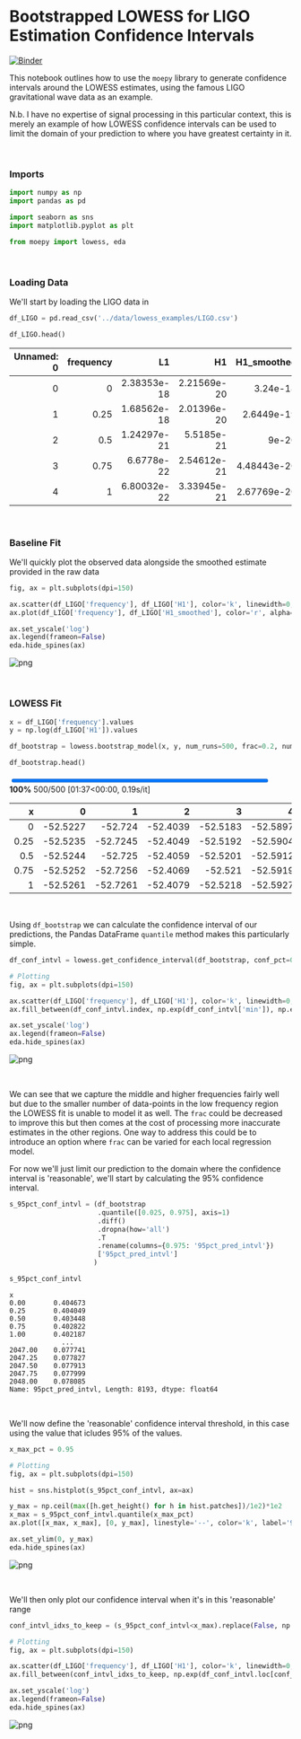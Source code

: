 # Bootstrapped LOWESS for LIGO Estimation Confidence Intervals



[![Binder](https://notebooks.gesis.org/binder/badge_logo.svg)](https://notebooks.gesis.org/binder/v2/gh/AyrtonB/Merit-Order-Effect/main?filepath=nbs%2Fug-02-ligo.ipynb)

This notebook outlines how to use the `moepy` library to generate confidence intervals around the LOWESS estimates, using the famous LIGO gravitational wave data as an example. 

N.b. I have no expertise of signal processing in this particular context, this is merely an example of how LOWESS confidence intervals can be used to limit the domain of your prediction to where you have greatest certainty in it.

<br>

### Imports

```python
import numpy as np
import pandas as pd

import seaborn as sns
import matplotlib.pyplot as plt

from moepy import lowess, eda
```

<br>

### Loading Data

We'll start by loading the LIGO data in

```python
df_LIGO = pd.read_csv('../data/lowess_examples/LIGO.csv')

df_LIGO.head()
```




|   Unnamed: 0 |   frequency |          L1 |          H1 |   H1_smoothed |
|-------------:|------------:|------------:|------------:|--------------:|
|            0 |        0    | 2.38353e-18 | 2.21569e-20 |   3.24e-18    |
|            1 |        0.25 | 1.68562e-18 | 2.01396e-20 |   2.6449e-19  |
|            2 |        0.5  | 1.24297e-21 | 5.5185e-21  |   9e-20       |
|            3 |        0.75 | 6.6778e-22  | 2.54612e-21 |   4.48443e-20 |
|            4 |        1    | 6.80032e-22 | 3.33945e-21 |   2.67769e-20 |</div>



<br>

### Baseline Fit

We'll quickly plot the observed data alongside the smoothed estimate provided in the raw data

```python
fig, ax = plt.subplots(dpi=150)

ax.scatter(df_LIGO['frequency'], df_LIGO['H1'], color='k', linewidth=0, s=1)
ax.plot(df_LIGO['frequency'], df_LIGO['H1_smoothed'], color='r', alpha=1, label='Existing Smoothing')

ax.set_yscale('log')
ax.legend(frameon=False)
eda.hide_spines(ax)
```


![png](./img/nbs/ug-02-ligo_cell_6_output_0.png)


<br>

### LOWESS Fit

```python
x = df_LIGO['frequency'].values
y = np.log(df_LIGO['H1']).values

df_bootstrap = lowess.bootstrap_model(x, y, num_runs=500, frac=0.2, num_fits=30)

df_bootstrap.head()
```


<div><span class="Text-label" style="display:inline-block; overflow:hidden; white-space:nowrap; text-overflow:ellipsis; min-width:0; max-width:15ex; vertical-align:middle; text-align:right"></span>
<progress style="width:60ex" max="500" value="500" class="Progress-main"/></progress>
<span class="Progress-label"><strong>100%</strong></span>
<span class="Iteration-label">500/500</span>
<span class="Time-label">[01:37<00:00, 0.19s/it]</span></div>





|    x |        0 |        1 |        2 |        3 |        4 |        5 |        6 |        7 |        8 |        9 | ...   |      490 |      491 |      492 |      493 |      494 |      495 |      496 |      497 |      498 |      499 |
|-----:|---------:|---------:|---------:|---------:|---------:|---------:|---------:|---------:|---------:|---------:|:------|---------:|---------:|---------:|---------:|---------:|---------:|---------:|---------:|---------:|---------:|
| 0    | -52.5227 | -52.724  | -52.4039 | -52.5183 | -52.5897 | -52.4715 | -52.5306 | -52.4727 | -52.5534 | -52.5212 | ...   | -52.5536 | -52.6798 | -52.508  | -52.554  | -52.4346 | -52.6022 | -52.355  | -52.5031 | -52.5719 | -52.5057 |
| 0.25 | -52.5235 | -52.7245 | -52.4049 | -52.5192 | -52.5904 | -52.4723 | -52.5314 | -52.4737 | -52.5542 | -52.522  | ...   | -52.5544 | -52.6804 | -52.5088 | -52.5547 | -52.4356 | -52.6029 | -52.3561 | -52.504  | -52.5727 | -52.5066 |
| 0.5  | -52.5244 | -52.725  | -52.4059 | -52.5201 | -52.5912 | -52.4732 | -52.5322 | -52.4746 | -52.555  | -52.5228 | ...   | -52.5553 | -52.681  | -52.5096 | -52.5555 | -52.4365 | -52.6037 | -52.3573 | -52.5048 | -52.5735 | -52.5075 |
| 0.75 | -52.5252 | -52.7256 | -52.4069 | -52.521  | -52.5919 | -52.4741 | -52.533  | -52.4755 | -52.5559 | -52.5236 | ...   | -52.5561 | -52.6816 | -52.5105 | -52.5562 | -52.4375 | -52.6044 | -52.3584 | -52.5057 | -52.5743 | -52.5084 |
| 1    | -52.5261 | -52.7261 | -52.4079 | -52.5218 | -52.5927 | -52.4749 | -52.5338 | -52.4764 | -52.5567 | -52.5244 | ...   | -52.5569 | -52.6822 | -52.5113 | -52.5569 | -52.4384 | -52.6051 | -52.3595 | -52.5065 | -52.5751 | -52.5093 |</div>



<br>

Using `df_bootstrap` we can calculate the confidence interval of our predictions, the Pandas DataFrame `quantile` method makes this particularly simple.

```python
df_conf_intvl = lowess.get_confidence_interval(df_bootstrap, conf_pct=0.95)

# Plotting
fig, ax = plt.subplots(dpi=150)

ax.scatter(df_LIGO['frequency'], df_LIGO['H1'], color='k', linewidth=0, s=1, zorder=1)
ax.fill_between(df_conf_intvl.index, np.exp(df_conf_intvl['min']), np.exp(df_conf_intvl['max']), color='r', alpha=1, label='95% Confidence')

ax.set_yscale('log')
ax.legend(frameon=False)
eda.hide_spines(ax)
```


![png](./img/nbs/ug-02-ligo_cell_10_output_0.png)


<br>

We can see that we capture the middle and higher frequencies fairly well but due to the smaller number of data-points in the low frequency region the LOWESS fit is unable to model it as well. The `frac` could be decreased to improve this but then comes at the cost of processing more inaccurate estimates in the other regions. One way to address this could be to introduce an option where `frac` can be varied for each local regression model.

For now we'll just limit our prediction to the domain where the confidence interval is 'reasonable', we'll start by calculating the 95% confidence interval.

```python
s_95pct_conf_intvl = (df_bootstrap
                      .quantile([0.025, 0.975], axis=1)
                      .diff()
                      .dropna(how='all')
                      .T
                      .rename(columns={0.975: '95pct_pred_intvl'})
                      ['95pct_pred_intvl']
                     )

s_95pct_conf_intvl
```




    x
    0.00       0.404673
    0.25       0.404049
    0.50       0.403448
    0.75       0.402822
    1.00       0.402187
                 ...   
    2047.00    0.077741
    2047.25    0.077827
    2047.50    0.077913
    2047.75    0.077999
    2048.00    0.078085
    Name: 95pct_pred_intvl, Length: 8193, dtype: float64



<br>

We'll now define the 'reasonable' confidence interval threshold, in this case using the value that icludes 95% of the values.

```python
x_max_pct = 0.95

# Plotting
fig, ax = plt.subplots(dpi=150)

hist = sns.histplot(s_95pct_conf_intvl, ax=ax)

y_max = np.ceil(max([h.get_height() for h in hist.patches])/1e2)*1e2
x_max = s_95pct_conf_intvl.quantile(x_max_pct)
ax.plot([x_max, x_max], [0, y_max], linestyle='--', color='k', label='95% Coverage')

ax.set_ylim(0, y_max)
eda.hide_spines(ax)
```


![png](./img/nbs/ug-02-ligo_cell_14_output_0.png)


<br>

We'll then only plot our confidence interval when it's in this 'reasonable' range

```python
conf_intvl_idxs_to_keep = (s_95pct_conf_intvl<x_max).replace(False, np.nan).dropna().index

# Plotting
fig, ax = plt.subplots(dpi=150)

ax.scatter(df_LIGO['frequency'], df_LIGO['H1'], color='k', linewidth=0, s=1, zorder=1)
ax.fill_between(conf_intvl_idxs_to_keep, np.exp(df_conf_intvl.loc[conf_intvl_idxs_to_keep, 'min']), np.exp(df_conf_intvl.loc[conf_intvl_idxs_to_keep, 'max']), color='r', alpha=1, label='95% Confidence')

ax.set_yscale('log')
ax.legend(frameon=False)
eda.hide_spines(ax)
```


![png](./img/nbs/ug-02-ligo_cell_16_output_0.png)

